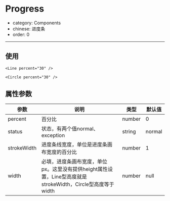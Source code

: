 # Progress

- category: Components
- chinese: 进度条
- order: 0

---

## 使用

`<Line percent="30" />`

`<Circle percent="30" />`

## 属性参数

| 参数     | 说明           | 类型     | 默认值       |
|----------|----------------|----------|--------------|
| percent    | 百分比           | number   | 0           |
| status   | 状态，有两个值normal、exception | string   | normal |
| strokeWidth | 进度条线宽度，单位是进度条画布宽度的百分比 | number | 1           |
| width | 必填，进度条画布宽度，单位px。这里没有提供height属性设置，Line型高度就是strokeWidth，Circle型高度等于width | number | null |




